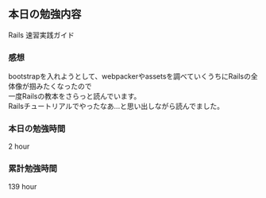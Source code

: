 ## 本日の勉強内容

Rails 速習実践ガイド

### 感想

bootstrapを入れようとして、webpackerやassetsを調べていくうちにRailsの全体像が掴みたくなったので  
一度Railsの教本をさらっと読んでいます。  
Railsチュートリアルでやったなあ...と思い出しながら読んでました。

### 本日の勉強時間

2 hour

### 累計勉強時間

139 hour
